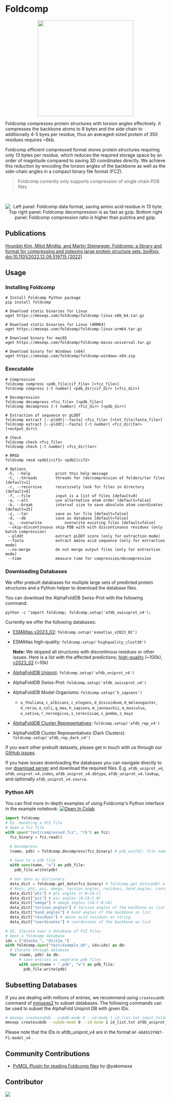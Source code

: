 # Foldcomp

<p align="center">
<img src="https://raw.githubusercontent.com/steineggerlab/foldcomp/master/.github/img/foldcomp_strong_marv.png" max-height="300px" height="300" display="block" margin-left="auto" margin-right="auto" display="block"/>
</p>
Foldcomp compresses protein structures with torsion angles effectively. It compresses the backbone atoms to 8 bytes and the side chain to additionally 4-5 byes per residue, thus an averaged-sized protein of 350 residues requires ~6kb.

Foldcomp efficient compressed format stores protein structures requiring only 13 bytes per residue, which reduces the required storage space by an order of magnitude compared to saving 3D coordinates directly. We achieve this reduction by encoding the torsion angles of the backbone as well as the side-chain angles in a compact binary file format (FCZ).

> Foldcomp currently only supports compression of single chain PDB files
<br clear="right"/>

<p align="center">
<picture>
  <source media="(prefers-color-scheme: dark)" srcset="https://raw.githubusercontent.com/steineggerlab/foldcomp/master/.github/img/format_benchmark_dark.png">
  <img src="https://raw.githubusercontent.com/steineggerlab/foldcomp/master/.github/img/format_benchmark_light.png" alt="Left panel: Foldcomp data format, saving amino acid residue in 13 byte. Top right panel:  Foldcomp decompression is as fast as gzip. Bottom right panel: Foldcomp compression ratio is higher than pulchra and gzip." max-width="720px" max-height="400px" width="auto" height="auto">
</picture>
</p>

## Publications

[Hyunbin Kim, Milot Mirdita, and Martin Steinegger. Foldcomp: a library and format for compressing and indexing large protein structure sets. bioRxiv, doi:10.1101/2022.12.09.519715  (2022)](https://www.biorxiv.org/content/10.1101/2022.12.09.519715v1)

## Usage

### Installing Foldcomp

```
# Install Foldcomp Python package
pip install foldcomp

# Download static binaries for Linux
wget https://mmseqs.com/foldcomp/foldcomp-linux-x86_64.tar.gz

# Download static binaries for Linux (ARM64)
wget https://mmseqs.com/foldcomp/foldcomp-linux-arm64.tar.gz

# Download binary for macOS
wget https://mmseqs.com/foldcomp/foldcomp-macos-universal.tar.gz

# Download binary for Windows (x64)
wget https://mmseqs.com/foldcomp/foldcomp-windows-x64.zip
```

### Executable
```
# Compression
foldcomp compress <pdb_file|cif_file> [<fcz_file>]
foldcomp compress [-t number] <pdb_dir|cif_dir> [<fcz_dir>]

# Decompression
foldcomp decompress <fcz_file> [<pdb_file>]
foldcomp decompress [-t number] <fcz_dir> [<pdb_dir>]

# Extraction of sequence or pLDDT
foldcomp extract [--plddt|--fasta] <fcz_file> [<txt_file|fasta_file>]
foldcomp extract [--plddt|--fasta] [-t number] <fcz_dir|tar> [<output_dir>]

# Check
foldcomp check <fcz_file>
foldcomp check [-t number] <fcz_dir|tar>

# RMSD
foldcomp rmsd <pdb1|cif1> <pdb2|cif2>

# Options
 -h, --help           print this help message
 -t, --threads        threads for (de)compression of folders/tar files [default=1]
 -r, --recursive      recursively look for files in directory [default=0]
 -f, --file           input is a list of files [default=0]
 -a, --alt            use alternative atom order [default=false]
 -b, --break          interval size to save absolute atom coordinates [default=25]
 -z, --tar            save as tar file [default=false]
 -d, --db             save as database [default=false]
 -y, --overwrite          overwrite existing files [default=false]
 --skip-discontinuous skip PDB with with discontinuous residues (only batch compression)
 --plddt              extract pLDDT score (only for extraction mode)
 --fasta              extract amino acid sequence (only for extraction mode)
 --no-merge           do not merge output files (only for extraction mode)
 --time               measure time for compression/decompression
```

### Downloading Databases
We offer prebuilt databases for multiple large sets of predicted protein structures and a Python helper to download the database files.

You can download the AlphaFoldDB Swiss-Prot with the following command:
```
python -c "import foldcomp; foldcomp.setup('afdb_swissprot_v4');
```

Currently we offer the following databases:
* [ESMAtlas v2023_02](https://esmatlas.com/): `foldcomp.setup('esmatlas_v2023_02')`
* ESMAtlas high-quality: `foldcomp.setup('highquality_clust30')`

  **Note:** We skipped all structures with discontinous residues or other issues.
   Here is a list with the affected predictions;
   [high-quality](https://foldcomp.steineggerlab.workers.dev/highquality_clust30_issues.txt) (~100k),
   [v2023_02](https://foldcomp.steineggerlab.workers.dev/esmatlas_v2023_02.err.log) (~10k)

* [AlphaFoldDB Uniprot](https://alphafold.ebi.ac.uk/): `foldcomp.setup('afdb_uniprot_v4')`
* AlphaFoldDB Swiss-Prot: `foldcomp.setup('afdb_swissprot_v4')`
* AlphaFoldDB Model Organisms: `foldcomp.setup('h_sapiens')`
  * `a_thaliana`, `c_albicans`, `c_elegans`, `d_discoideum`, `d_melanogaster`, `d_rerio`, `e_coli`, `g_max`,
    `h_sapiens`, `m_jannaschii`, `m_musculus`, `o_sativa`, `r_norvegicus`, `s_cerevisiae`, `s_pombe`, `z_mays`
* [AlphaFoldDB Cluster Representatives](https://afdb-cluster.steineggerlab.workers.dev/): `foldcomp.setup('afdb_rep_v4')`
* AlphaFoldDB Cluster Representatives (Dark Clusters): `foldcomp.setup('afdb_rep_dark_v4')`

If you want other prebuilt datasets, please get in touch with us through our [GitHub issues](https://github.com/steineggerlab/foldcomp/issues).

If you have issues downloading the databases you can navigate directly to our [download server](https://foldcomp.steineggerlab.workers.dev/) and download the required files. E.g. `afdb_uniprot_v4`, `afdb_uniprot_v4.index`, `afdb_uniprot_v4.dbtype`, `afdb_uniprot_v4.lookup`, and optionally `afdb_uniprot_v4.source`.

### Python API

You can find more in-depth examples of using Foldcomp's Python interface in the example notebook:
<a href="https://colab.research.google.com/github/steineggerlab/foldcomp/blob/master/foldcomp-py-examples.ipynb" target="_blank" rel="noopener"><img src="https://colab.research.google.com/assets/colab-badge.svg" alt="Open In Colab"/></a>

```py
import foldcomp
# 01. Handling a FCZ file
# Open a fcz file
with open("test/compressed.fcz", "rb") as fcz:
  fcz_binary = fcz.read()

  # Decompress
  (name, pdb) = foldcomp.decompress(fcz_binary) # pdb_out[0]: file name, pdb_out[1]: pdb binary string

  # Save to a pdb file
  with open(name, "w") as pdb_file:
    pdb_file.write(pdb)

  # Get data as dictionary
  data_dict = foldcomp.get_data(fcz_binary) # foldcomp.get_data(pdb) also works
  # Keys: phi, psi, omega, torsion_angles, residues, bond_angles, coordinates
  data_dict["phi"] # phi angles (C-N-CA-C)
  data_dict["psi"] # psi angles (N-CA-C-N)
  data_dict["omega"] # omega angles (CA-C-N-CA)
  data_dict["torsion_angles"] # torsion angles of the backbone as list (phi + psi + omega)
  data_dict["bond_angles"] # bond angles of the backbone as list
  data_dict["residues"] # amino acid residues as string
  data_dict["coordinates"] # coordinates of the backbone as list

# 02. Iterate over a database of FCZ files
# Open a foldcomp database
ids = ["d1asha_", "d1it2a_"]
with foldcomp.open("test/example_db", ids=ids) as db:
  # Iterate through database
  for (name, pdb) in db:
      # save entries as seperate pdb files
      with open(name + ".pdb", "w") as pdb_file:
        pdb_file.write(pdb)
```

## Subsetting Databases
If you are dealing with millions of entries, we recommend using `createsubdb` command
of [mmseqs2](https://mmseqs.com) to subset databases.
The following commands can be used to subset the AlphaFold Uniprot DB with given IDs.
```sh
# mmseqs createsubdb --subdb-mode 0 --id-mode 1 id_list.txt input_foldcomp_db output_foldcomp_db
mmseqs createsubdb --subdb-mode 0 --id-mode 1 id_list.txt afdb_uniprot_v4 afdb_subset
```
Please note that the IDs in afdb_uniprot_v4 are in the format `AF-A0A5S3Y9Q7-F1-model_v4` .

## Community Contributions
* [PyMOL Plugin for reading Foldcomp files](https://github.com/yakomaxa/load_fcz_PyMOL) by @yakomaxa

## Contributor
<a href="https://github.com/steineggerlab/foldcomp/graphs/contributors">
  <img src="https://contributors-img.firebaseapp.com/image?repo=steineggerlab/foldcomp" />
</a>

